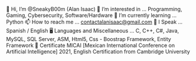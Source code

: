 👋 Hi, I’m @SneakyB00m (Alan Isaac)
👀 I’m interested in ... Programming, Gaming, Cybersecurity, Software/Hardware
🌱 I’m currently learning ... Python
📫 How to reach me ... contactalanisaac@gmail.com
🔣 I Speak ... Spanish / English
🖥️ Languages and Miscellaneous ... C, C++, C#, Java, MySQL, SQL Server, ASM, Html5, Css - Boostrap Framework, Entity Framework
📜 Certificate MICAI [Mexican International Conference on Artificial Intelligence] 2021, English Certification from Cambridge University
